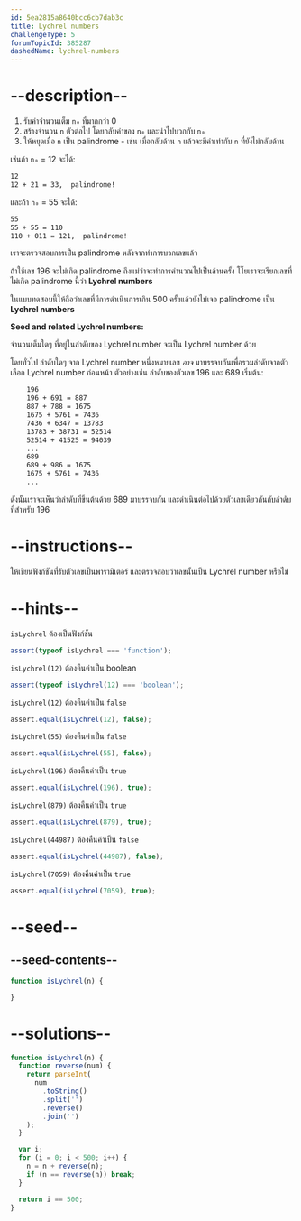 ```yaml
---
id: 5ea2815a8640bcc6cb7dab3c
title: Lychrel numbers
challengeType: 5
forumTopicId: 385287
dashedName: lychrel-numbers
---
```


# --description--

<ol>
  <li>รับค่าจำนวนเต็ม <code>n₀</code> ที่มากกว่า 0</li>
  <li>สร้างจำนวน <code>n</code> ตัวต่อไป โดยกลับค่าของ <code>n₀</code> และนำไปบวกกับ <code>n₀</code></li>
  <li>ให้หยุดเมื่อ <code>n</code> เป็น palindrome - เช่น เมื่อกลับด้าน <code>n</code> แล้วจะมีค่าเท่ากับ <code>n</code> ที่ยังไม่กลับด้าน</li>
</ol>

เช่นถ้า `n₀` = 12 จะได้:

```bash
12
12 + 21 = 33,  palindrome!
```

และถ้า `n₀` = 55 จะได้:

```bash
55
55 + 55 = 110
110 + 011 = 121,  palindrome!
```

เราจะตรวจสอบการเป็น palindrome หลังจากทำการบวกเลขแล้ว

ถ้าใช้เลข 196 จะไม่เกิด palindrome ถึงแม่ว่าจะทำการคำนวณไปเป็นล้านครั้ง โโยเราจะเรียกเลขที่ไม่เกิด palindrome นี้ว่า **Lychrel numbers**

ในแบบทดสอบนี้ให้ถือว่าเลขที่มีการดำเนินการเกิน 500 ครั้งแล้วยังไม่เจอ palindrome เป็น **Lychrel numbers**

**Seed and related Lychrel numbers:**

จำนวนเต็มใดๆ ที่อยู่ในลำดับของ Lychrel number จะเป็น Lychrel number ด้วย

โดยทั่วไป ลำดับใดๆ จาก Lychrel number หนึ่งหมายเลข *อาจ* มาบรรจบกันเพื่อรวมลำดับจากตัวเลือก Lychrel number ก่อนหน้า ตัวอย่างเช่น ลำดับของตัวเลข 196 และ 689 เริ่มต้น:

```bash
    196
    196 + 691 = 887
    887 + 788 = 1675
    1675 + 5761 = 7436
    7436 + 6347 = 13783
    13783 + 38731 = 52514
    52514 + 41525 = 94039
    ...
    689
    689 + 986 = 1675
    1675 + 5761 = 7436
    ...
```

ดังนั้นเราจะเห็นว่าลำดับที่ขึ้นต้นด้วย 689 มาบรรจบกัน และดำเนินต่อไปด้วยตัวเลขเดียวกันกับลำดับที่สำหรับ 196

# --instructions--

ให้เขียนฟังก์ชันที่รับตัวเลขเป็นพารามิเตอร์ และตรวจสอบว่าเลขนั้นเป็น Lychrel number หรือไม่

# --hints--

`isLychrel` ต้องเป็นฟังก์ชัน

```js
assert(typeof isLychrel === 'function');
```

`isLychrel(12)` ต้องคืนค่าเป็น boolean

```js
assert(typeof isLychrel(12) === 'boolean');
```

`isLychrel(12)` ต้องคืนค่าเป็น `false`

```js
assert.equal(isLychrel(12), false);
```

`isLychrel(55)` ต้องคืนค่าเป็น `false`

```js
assert.equal(isLychrel(55), false);
```

`isLychrel(196)` ต้องคืนค่าเป็น `true`

```js
assert.equal(isLychrel(196), true);
```

`isLychrel(879)` ต้องคืนค่าเป็น `true`

```js
assert.equal(isLychrel(879), true);
```

`isLychrel(44987)` ต้องคืนค่าเป็น `false`

```js
assert.equal(isLychrel(44987), false);
```

`isLychrel(7059)` ต้องคืนค่าเป็น `true`

```js
assert.equal(isLychrel(7059), true);
```

# --seed--

## --seed-contents--

```js
function isLychrel(n) {

}
```

# --solutions--

```js
function isLychrel(n) {
  function reverse(num) {
    return parseInt(
      num
        .toString()
        .split('')
        .reverse()
        .join('')
    );
  }

  var i;
  for (i = 0; i < 500; i++) {
    n = n + reverse(n);
    if (n == reverse(n)) break;
  }

  return i == 500;
}
```
